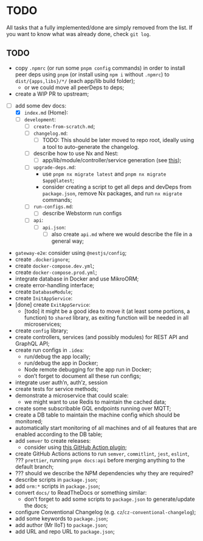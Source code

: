 # TODO

All tasks that a fully implemented/done are simply removed from the list. If you want to know what was already done, check `git log`.

## TODO

- copy `.npmrc` (or run some `pnpm config` commands) in order to install peer deps using `pnpm` (or install using `npm i` without `.npmrc`) to `dist/{apps,libs}/*/` (each app/lib build folder);
  - or we could move all peerDeps to deps;
- create a WIP PR to upstream;
- [ ] add some dev docs:
  - [x] `index.md` (Home):
  - [ ] `development`:
    - [ ] `create-from-scratch.md`;
    - [ ] `changelog.md`:
      - [ ] TODO: This should be later moved to repo root, ideally using a tool to auto-generate the changelog.
    - [ ] describe how to use Nx and Nest:
      - [ ] app/lib/module/controller/service generation (see [this](https://nx.dev/packages/nest/generators/application));
    - [ ] `upgrade-deps.md`:
      - use `pnpm nx migrate latest` and `pnpm nx migrate $app@latest`;
      - consider creating a script to get all deps and devDeps from `package.json`, remove Nx packages, and run `nx migrate` commands;
    - [ ] `run-configs.md`:
      - [ ] describe Webstorm run configs
    - [ ] `api`:
      - [ ] `api.json`:
        - [ ] also create `api.md` where we would describe the file in a general way;
- `gateway-e2e`: consider using `@nestjs/config`;
- create `.dockerignore`;
- create `docker-compose.dev.yml`;
- create `docker-compose.prod.yml`;
- integrate database in Docker and use MikroORM;
- create error-handling interface;
- create `DatabaseModule`;
- create `InitAppService`:
- [done] create `ExitAppService`:
  - [todo] it might be a good idea to move it (at least some portions, a function) to `shared` library, as exiting function will be needed in all microservices;
- create `config` library;
- create controllers, services (and possibly modules) for REST API and GraphQL API;
- create run configs in `.idea`:
  - run/debug the app locally;
  - run/debug the app in Docker;
  - Node remote debugging for the app run in Docker;
  - don’t forget to document all these run configs;
- integrate user auth’n, auth’z, session
- create tests for service methods;
- demonstrate a microservice that could scale:
  - we might want to use Redis to maintain the cached data;
- create some subscribable GQL endpoints running over MQTT;
- create a DB table to maintain the machine config which should be monitored;
- automatically start monitoring of all machines and of all features that are enabled according to the DB table;
- add `semver` to create releases:
  - consider using [this GitHub Action plugin](https://github.com/jefflinse/pr-semver-bump);
- create GitHub Actions actions to run `semver`, `commitlint`, `jest`, `eslint`, ??? `prettier`, running `pnpm docs:api` before merging anything to the default branch;
- ??? should we describe the NPM dependencies why they are required?
- describe scripts in `package.json`;
- add `orm:*` scripts in `package.json`;
- convert `docs/` to ReadTheDocs or something similar:
  - don’t forget to add some scripts to `package.json` to generate/update the docs;
- configure Conventional Changelog (e.g. `cz`/`cz-conventional-changelog`);
- add some keywords to `package.json`;
- add author (Mr IIoT) to `package.json`;
- add URL and repo URL to `package.json`;

